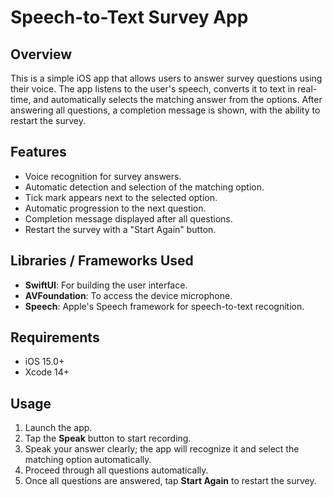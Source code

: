 # Speech-to-Text Survey App

## Overview
This is a simple iOS app that allows users to answer survey questions using their voice. The app listens to the user's speech, converts it to text in real-time, and automatically selects the matching answer from the options. After answering all questions, a completion message is shown, with the ability to restart the survey.

## Features
- Voice recognition for survey answers.
- Automatic detection and selection of the matching option.
- Tick mark appears next to the selected option.
- Automatic progression to the next question.
- Completion message displayed after all questions.
- Restart the survey with a "Start Again" button.

## Libraries / Frameworks Used
- **SwiftUI**: For building the user interface.
- **AVFoundation**: To access the device microphone.
- **Speech**: Apple's Speech framework for speech-to-text recognition.

## Requirements
- iOS 15.0+  
- Xcode 14+  

## Usage
1. Launch the app.
2. Tap the **Speak** button to start recording.
3. Speak your answer clearly; the app will recognize it and select the matching option automatically.
4. Proceed through all questions automatically.
5. Once all questions are answered, tap **Start Again** to restart the survey.
